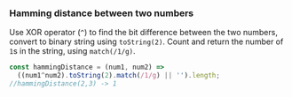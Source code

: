 ### Hamming distance between two numbers

Use XOR operator (`^`) to find the bit difference between the two numbers, convert to binary string using `toString(2)`.
Count and return the number of `1`s in the string, using `match(/1/g)`.
```js
const hammingDistance = (num1, num2) => 
  ((num1^num2).toString(2).match(/1/g) || '').length;
//hammingDistance(2,3) -> 1
```
